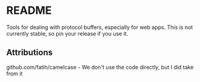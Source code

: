 # README

Tools for dealing with protocol buffers, especially for web apps. This is not currently stable, so pin your release if you use it.

## Attributions

github.com/fatih/camelcase - We don't use the code directly, but I did take from it
